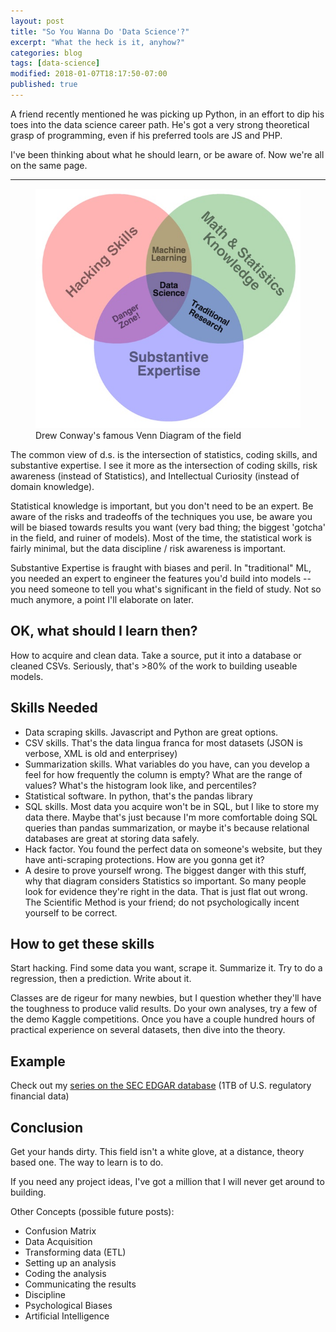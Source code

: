 ```yaml
---
layout: post
title: "So You Wanna Do 'Data Science'?"
excerpt: "What the heck is it, anyhow?"
categories: blog
tags: [data-science]
modified: 2018-01-07T18:17:50-07:00
published: true
---
```

A friend recently mentioned he was picking up Python, in an effort to dip his toes into the data science career path.  He's got a very strong theoretical grasp of programming, even if his preferred tools are JS and PHP.

I've been thinking about what he should learn, or be aware of.  Now we're all on the same page.

<hr />

<figure>
	<a href="/images/drew-conway-data-science-venn-diagram.jpg"><img src="/images/drew-conway-data-science-venn-diagram.jpg" alt="Data Science Diagram"></a>
	<figcaption>Drew Conway's famous Venn Diagram of the field</figcaption>
</figure>

The common view of d.s. is the intersection of statistics, coding skills, and substantive expertise.  I see it more as the intersection of coding skills, risk awareness (instead of Statistics), and Intellectual Curiosity (instead of domain knowledge).

Statistical knowledge is important, but you don't need to be an expert.  Be aware of the risks and tradeoffs of the techniques you use, be aware you will be biased towards results you want (very bad thing; the biggest 'gotcha' in the field, and ruiner of models).  Most of the time, the statistical work is fairly minimal, but the data discipline / risk awareness is important.

Substantive Expertise is fraught with biases and peril.  In "traditional" ML, you needed an expert to engineer the features you'd build into models -- you need someone to tell you what's significant in the field of study.  Not so much anymore, a point I'll elaborate on later.

## OK, what should I learn then?
How to acquire and clean data.  Take a source, put it into a database or cleaned CSVs.  Seriously, that's >80% of the work to building useable models.

## Skills Needed
* Data scraping skills.  Javascript and Python are great options.
* CSV skills.  That's the data lingua franca for most datasets (JSON is verbose, XML is old and enterprisey)
* Summarization skills.  What variables do you have, can you develop a feel for how frequently the column is empty?  What are the range of values?  What's the histogram look like, and percentiles?
* Statistical software.  In python, that's the pandas library
* SQL skills.  Most data you acquire won't be in SQL, but I like to store my data there.  Maybe that's just because I'm more comfortable doing SQL queries than pandas summarization, or maybe it's because relational databases are great at storing data safely.
* Hack factor.  You found the perfect data on someone's website, but they have anti-scraping protections.  How are you gonna get it?
* A desire to prove yourself wrong.  The biggest danger with this stuff, why that diagram considers Statistics so important.  So many people look for evidence they're right in the data.  That is just flat out wrong.  The Scientific Method is your friend; do not psychologically incent yourself to be correct.

## How to get these skills
Start hacking.  Find some data you want, scrape it.  Summarize it.  Try to do a regression, then a prediction.  Write about it.

Classes are de rigeur for many newbies, but I question whether they'll have the toughness to produce valid results.  Do your own analyses, try a few of the demo Kaggle competitions.  Once you have a couple hundred hours of practical experience on several datasets, then dive into the theory.

## Example
Check out my [series on the SEC EDGAR database](https://travisleleu.com/blog/edgar-sec-data-series-index/) (1TB of U.S. regulatory financial data)

## Conclusion
Get your hands dirty.  This field isn't a white glove, at a distance, theory based one.  The way to learn is to do.

If you need any project ideas, I've got a million that I will never get around to building.

Other Concepts (possible future posts):
* Confusion Matrix
* Data Acquisition
* Transforming data (ETL)
* Setting up an analysis
* Coding the analysis
* Communicating the results
* Discipline
* Psychological Biases
* Artificial Intelligence
